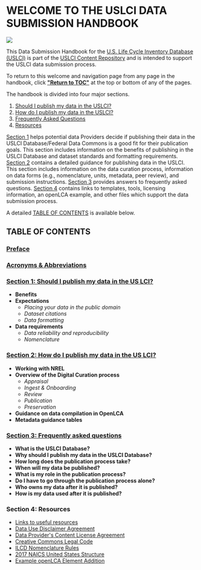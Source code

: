 # WELCOME TO THE USLCI DATA SUBMISSION HANDBOOK
![](https://github.com/uslci-admin/private-uslci-content/blob/dev/images/site_hpphoto_buildings_lci.png)

This Data Submission Handbook for the [U.S. Life Cycle Inventory Database (USLCI)][uslci] is part of the [USLCI Content Repository](https://github.com/uslci-admin/private-uslci-content/wiki) and is intended to support the USLCI data submission process.

To return to this welcome and navigation page from any page in the handbook, click [**"Return to TOC"**](#toc) at the top or bottom of any of the pages.

The handbook is divided into four major sections.  
1. [Should I publish my data in the USLCI?](./01-should-i-publish-in-the-uslci.md)
1. [How do I publish my data in the USLCI?](./02-how-to-publish-in-the-uslci.md)
1. [Frequently Asked Questions](./03-frequently-asked-questions.md)
1. [Resources](./04-resources/resources.md)

[Section 1](./01-should-i-publish-in-the-uslci.md) helps potential data Providers decide if publishing their data in the USLCI Database/Federal Data Commons is a good fit for their publication goals. This section includes information on the benefits of publishing in the USLCI Database and dataset standards and formatting requirements.  [Section 2](./02-how-to-publish-in-the-uslci.md) contains a detailed guidance for publishing data in the USLCI. This section includes information on the data curation process, information on data forms (e.g., nomenclature, units, metadata, peer review), and submission instructions.  [Section 3](./03-frequently-asked-questions.md) provides answers to frequently asked questions.  [Section 4](./04-resources/04-resources.md) contains links to templates, tools, licensing information, an openLCA example, and other files which support the data submission process.  

A detailed [TABLE OF CONTENTS](#toc) is available below.

<a id="toc"></a>
## TABLE OF CONTENTS


### [Preface](./i-preface.md)
### [Acronyms & Abbreviations](./ii-acronyms-abbreviations.md)
### [Section 1: Should I publish my data in the US LCI?](./01-should-i-publish-in-the-uslci.md)
  * **Benefits**
  * **Expectations**
    * _Placing your data in the public domain_
    * _Dataset citations_
    * _Data formatting_
  * **Data requirements**
    * _Data reliability and reproducibility_
    * _Nomenclature_
### [Section 2: How do I publish my data in the US LCI?](./02-how-to-publish-in-the-uslci.md)
  * **Working with NREL**
  * **Overview of the Digital Curation process**
    * _Appraisal_
    * _Ingest & Onboarding_
    * _Review_
    * _Publication_
    * _Preservation_
  * **Guidance on data compilation in OpenLCA**
  * **Metadata guidance tables**
### [Section 3: Frequently asked questions](./03-frequently-asked-questions.md)
  * **What is the USLCI Database?**
  * **Why should I publish my data in the USLCI Database?**
  * **How long does the publication process take?**
  * **When will my data be published?**
  * **What is my role in the publication process?**
  * **Do I have to go through the publication process alone?**
  * **Who owns my data after it is published?**
  * **How is my data used after it is published?**
### Section 4: Resources
  * [Links to useful resources](./04-resources/04-resources.md)
  * [Data Use Disclaimer Agreement](./04-resources/04-App-A.md)
  * [Data Provider's Content License Agreement](./04-resources/04-App-B.md)
  * [Creative Commons Legal Code](./04-resources/04-App-C.md)
  * [ILCD Nomenclature Rules](./04-resources/04-App-D.md)
  * [2017 NAICS United States Structure](./04-resources/04-App-E.md)
  * [Example openLCA Element Addition](./04-resources/04-App-F.md)
    
[uslci]: https://uslci.lcacommons.gov/uslci/search   
